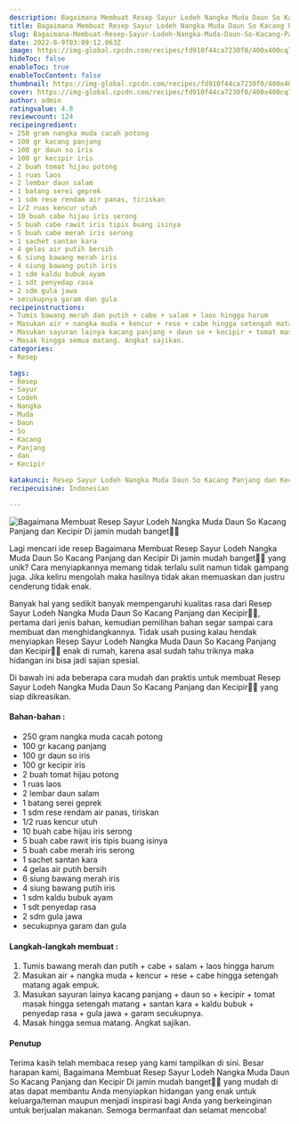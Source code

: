 ```yaml
---
description: Bagaimana Membuat Resep Sayur Lodeh Nangka Muda Daun So Kacang Panjang dan Kecipir Di jamin mudah banget"
title: Bagaimana Membuat Resep Sayur Lodeh Nangka Muda Daun So Kacang Panjang dan Kecipir Di jamin mudah banget
slug: Bagaimana-Membuat-Resep-Sayur-Lodeh-Nangka-Muda-Daun-So-Kacang-Panjang-dan-Kecipir-Di-jamin-mudah-banget
date: 2022-8-9T03:09:12.063Z
image: https://img-global.cpcdn.com/recipes/fd910f44ca7230f0/400x400cq70/photo.jpg
hideToc: false
enableToc: true
enableTocContent: false
thumbnail: https://img-global.cpcdn.com/recipes/fd910f44ca7230f0/400x400cq70/photo.jpg
cover: https://img-global.cpcdn.com/recipes/fd910f44ca7230f0/400x400cq70/photo.jpg
author: admin
ratingvalue: 4.8
reviewcount: 124
recipeingredient:
- 250 gram nangka muda cacah potong
- 100 gr kacang panjang
- 100 gr daun so iris
- 100 gr kecipir iris
- 2 buah tomat hijau potong
- 1 ruas laos
- 2 lembar daun salam
- 1 batang serei geprek
- 1 sdm rese rendam air panas, tiriskan
- 1/2 ruas kencur utuh
- 10 buah cabe hijau iris serong
- 5 buah cabe rawit iris tipis buang isinya
- 5 buah cabe merah iris serong
- 1 sachet santan kara
- 4 gelas air putih bersih
- 6 siung bawang merah iris
- 4 siung bawang putih iris
- 1 sdm kaldu bubuk ayam
- 1 sdt penyedap rasa
- 2 sdm gula jawa
- secukupnya garam dan gula
recipeinstructions:
- Tumis bawang merah dan putih + cabe + salam + laos hingga harum
- Masukan air + nangka muda + kencur + rese + cabe hingga setengah matang agak empuk.
- Masukan sayuran lainya kacang panjang + daun so + kecipir + tomat masak hingga setengah matang + santan kara + kaldu bubuk + penyedap rasa + gula jawa + garam secukupnya.
- Masak hingga semua matang. Angkat sajikan.
categories:
- Resep

tags:
- Resep
- Sayur
- Lodeh
- Nangka
- Muda
- Daun
- So
- Kacang
- Panjang
- dan
- Kecipir

katakunci: Resep Sayur Lodeh Nangka Muda Daun So Kacang Panjang dan Kecipir
recipecuisine: Indonesian

---
```


![Bagaimana Membuat Resep Sayur Lodeh Nangka Muda Daun So Kacang Panjang dan Kecipir Di jamin mudah banget👩‍🍳](https://img-global.cpcdn.com/recipes/fd910f44ca7230f0/400x400cq70/photo.jpg)

Lagi mencari ide resep Bagaimana Membuat Resep Sayur Lodeh Nangka Muda Daun So Kacang Panjang dan Kecipir Di jamin mudah banget👩‍🍳 yang unik? Cara menyiapkannya memang tidak terlalu sulit namun tidak gampang juga. Jika keliru mengolah maka hasilnya tidak akan memuaskan dan justru cenderung tidak enak.

Banyak hal yang sedikit banyak mempengaruhi kualitas rasa dari Resep Sayur Lodeh Nangka Muda Daun So Kacang Panjang dan Kecipir👩‍🍳, pertama dari jenis bahan, kemudian pemilihan bahan segar sampai cara membuat dan menghidangkannya. Tidak usah pusing kalau hendak menyiapkan Resep Sayur Lodeh Nangka Muda Daun So Kacang Panjang dan Kecipir👩‍🍳 enak di rumah, karena asal sudah tahu triknya maka hidangan ini bisa jadi sajian spesial.

Di bawah ini ada beberapa cara mudah dan praktis untuk membuat Resep Sayur Lodeh Nangka Muda Daun So Kacang Panjang dan Kecipir👩‍🍳 yang siap dikreasikan.

<!--inarticleads1-->

#### Bahan-bahan :

- 250 gram nangka muda cacah potong
- 100 gr kacang panjang
- 100 gr daun so iris
- 100 gr kecipir iris
- 2 buah tomat hijau potong
- 1 ruas laos
- 2 lembar daun salam
- 1 batang serei geprek
- 1 sdm rese rendam air panas, tiriskan
- 1/2 ruas kencur utuh
- 10 buah cabe hijau iris serong
- 5 buah cabe rawit iris tipis buang isinya
- 5 buah cabe merah iris serong
- 1 sachet santan kara
- 4 gelas air putih bersih
- 6 siung bawang merah iris
- 4 siung bawang putih iris
- 1 sdm kaldu bubuk ayam
- 1 sdt penyedap rasa
- 2 sdm gula jawa
- secukupnya garam dan gula

<!--inarticleads2-->

#### Langkah-langkah membuat :

1. Tumis bawang merah dan putih + cabe + salam + laos hingga harum
1. Masukan air + nangka muda + kencur + rese + cabe hingga setengah matang agak empuk.
1. Masukan sayuran lainya kacang panjang + daun so + kecipir + tomat masak hingga setengah matang + santan kara + kaldu bubuk + penyedap rasa + gula jawa + garam secukupnya.
1. Masak hingga semua matang. Angkat sajikan.

#### Penutup

Terima kasih telah membaca resep yang kami tampilkan di sini. Besar harapan kami, Bagaimana Membuat Resep Sayur Lodeh Nangka Muda Daun So Kacang Panjang dan Kecipir Di jamin mudah banget👩‍🍳 yang mudah di atas dapat membantu Anda menyiapkan hidangan yang enak untuk keluarga/teman maupun menjadi inspirasi bagi Anda yang berkeinginan untuk berjualan makanan. Semoga bermanfaat dan selamat mencoba!